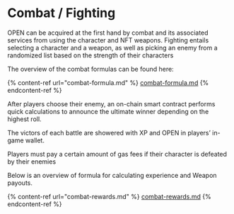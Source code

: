 # Combat / Fighting

OPEN can be acquired at the first hand by combat and its associated services from using the character and NFT weapons. Fighting entails selecting a character and a weapon, as well as picking an enemy from a randomized list based on the strength of their characters

The overview of the combat formulas can be found here:

{% content-ref url="combat-formula.md" %}
[combat-formula.md](combat-formula.md)
{% endcontent-ref %}

After players choose their enemy, an on-chain smart contract performs quick calculations to announce the ultimate winner depending on the highest roll.

The victors of each battle are showered with XP and OPEN in players’ in-game wallet.

Players must pay a certain amount of gas fees if their character is defeated by their enemies

Below is an overview of formula for calculating experience and Weapon payouts.

{% content-ref url="combat-rewards.md" %}
[combat-rewards.md](combat-rewards.md)
{% endcontent-ref %}

